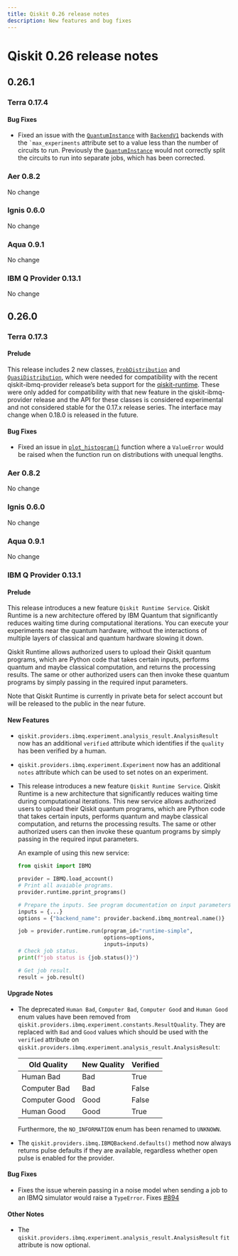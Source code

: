 ```yaml
---
title: Qiskit 0.26 release notes
description: New features and bug fixes
---
```


# Qiskit 0.26 release notes

## 0.26.1

<span id="release-notes-0-17-4" />

<span id="id260" />

### Terra 0.17.4

<span id="release-notes-0-17-4-bug-fixes" />

<span id="id261" />

#### Bug Fixes

*   Fixed an issue with the [`QuantumInstance`](/api/qiskit/0.46/qiskit.utils.QuantumInstance "qiskit.utils.QuantumInstance") with [`BackendV1`](/api/qiskit/0.26/qiskit.providers.BackendV1 "qiskit.providers.BackendV1") backends with the `` `max_experiments `` attribute set to a value less than the number of circuits to run. Previously the [`QuantumInstance`](/api/qiskit/0.46/qiskit.utils.QuantumInstance "qiskit.utils.QuantumInstance") would not correctly split the circuits to run into separate jobs, which has been corrected.

<span id="id262" />

### Aer 0.8.2

No change

<span id="id263" />

### Ignis 0.6.0

No change

<span id="aqua-0-9-1" />

### Aqua 0.9.1

No change

<span id="ibm-q-provider-0-13-1" />

### IBM Q Provider 0.13.1

No change

<span id="qiskit-0-26-0" />

## 0.26.0

<span id="terra-0-17-3" />

<span id="release-notes-0-17-3" />

### Terra 0.17.3

<span id="release-notes-0-17-3-prelude" />

<span id="id264" />

#### Prelude

This release includes 2 new classes, [`ProbDistribution`](/api/qiskit/0.26/qiskit.result.ProbDistribution "qiskit.result.ProbDistribution") and [`QuasiDistribution`](/api/qiskit/0.26/qiskit.result.QuasiDistribution "qiskit.result.QuasiDistribution"), which were needed for compatibility with the recent qiskit-ibmq-provider release’s beta support for the [qiskit-runtime](https://github.com/Qiskit-Partners/qiskit-runtime). These were only added for compatibility with that new feature in the qiskit-ibmq-provider release and the API for these classes is considered experimental and not considered stable for the 0.17.x release series. The interface may change when 0.18.0 is released in the future.

<span id="release-notes-0-17-3-bug-fixes" />

<span id="id265" />

#### Bug Fixes

*   Fixed an issue in [`plot_histogram()`](/api/qiskit/0.26/qiskit.visualization.plot_histogram "qiskit.visualization.plot_histogram") function where a `ValueError` would be raised when the function run on distributions with unequal lengths.

<span id="id266" />

### Aer 0.8.2

No change

<span id="id267" />

### Ignis 0.6.0

No change

<span id="id268" />

### Aqua 0.9.1

No change

<span id="id269" />

### IBM Q Provider 0.13.1

<span id="release-notes-ibmq-0-13-0-prelude" />

<span id="id270" />

#### Prelude

This release introduces a new feature `Qiskit Runtime Service`. Qiskit Runtime is a new architecture offered by IBM Quantum that significantly reduces waiting time during computational iterations. You can execute your experiments near the quantum hardware, without the interactions of multiple layers of classical and quantum hardware slowing it down.

Qiskit Runtime allows authorized users to upload their Qiskit quantum programs, which are Python code that takes certain inputs, performs quantum and maybe classical computation, and returns the processing results. The same or other authorized users can then invoke these quantum programs by simply passing in the required input parameters.

Note that Qiskit Runtime is currently in private beta for select account but will be released to the public in the near future.

<span id="release-notes-ibmq-0-13-0-new-features" />

<span id="id271" />

#### New Features

*   `qiskit.providers.ibmq.experiment.analysis_result.AnalysisResult` now has an additional `verified` attribute which identifies if the `quality` has been verified by a human.

*   `qiskit.providers.ibmq.experiment.Experiment` now has an additional `notes` attribute which can be used to set notes on an experiment.

*   This release introduces a new feature `Qiskit Runtime Service`. Qiskit Runtime is a new architecture that significantly reduces waiting time during computational iterations. This new service allows authorized users to upload their Qiskit quantum programs, which are Python code that takes certain inputs, performs quantum and maybe classical computation, and returns the processing results. The same or other authorized users can then invoke these quantum programs by simply passing in the required input parameters.

    An example of using this new service:

    ```python
    from qiskit import IBMQ

    provider = IBMQ.load_account()
    # Print all avaiable programs.
    provider.runtime.pprint_programs()

    # Prepare the inputs. See program documentation on input parameters.
    inputs = {...}
    options = {"backend_name": provider.backend.ibmq_montreal.name()}

    job = provider.runtime.run(program_id="runtime-simple",
                               options=options,
                               inputs=inputs)
    # Check job status.
    print(f"job status is {job.status()}")

    # Get job result.
    result = job.result()
    ```

<span id="release-notes-ibmq-0-13-0-upgrade-notes" />

<span id="id272" />

#### Upgrade Notes

*   The deprecated `Human Bad`, `Computer Bad`, `Computer Good` and `Human Good` enum values have been removed from `qiskit.providers.ibmq.experiment.constants.ResultQuality`. They are replaced with `Bad` and `Good` values which should be used with the `verified` attribute on `qiskit.providers.ibmq.experiment.analysis_result.AnalysisResult`:

    | Old Quality   | New Quality | Verified |
    | ------------- | ----------- | -------- |
    | Human Bad     | Bad         | True     |
    | Computer Bad  | Bad         | False    |
    | Computer Good | Good        | False    |
    | Human Good    | Good        | True     |

    Furthermore, the `NO_INFORMATION` enum has been renamed to `UNKNOWN`.

*   The `qiskit.providers.ibmq.IBMQBackend.defaults()` method now always returns pulse defaults if they are available, regardless whether open pulse is enabled for the provider.

<span id="release-notes-ibmq-0-13-0-bug-fixes" />

<span id="id273" />

#### Bug Fixes

*   Fixes the issue wherein passing in a noise model when sending a job to an IBMQ simulator would raise a `TypeError`. Fixes [#894](https://github.com/Qiskit/qiskit-ibmq-provider/issues/894)

<span id="release-notes-ibmq-0-13-0-other-notes" />

<span id="id275" />

#### Other Notes

*   The `qiskit.providers.ibmq.experiment.analysis_result.AnalysisResult` `fit` attribute is now optional.

<span id="qiskit-0-25-4" />